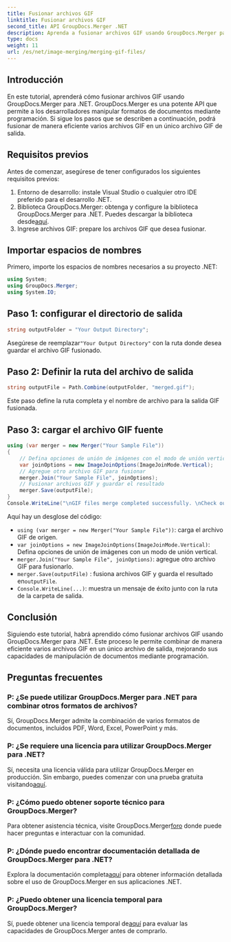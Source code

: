 ```yaml
---
title: Fusionar archivos GIF
linktitle: Fusionar archivos GIF
second_title: API GroupDocs.Merger .NET
description: Aprenda a fusionar archivos GIF usando GroupDocs.Merger para .NET. Combine varios GIF mediante programación con instrucciones paso a paso.
type: docs
weight: 11
url: /es/net/image-merging/merging-gif-files/
---
```

## Introducción
En este tutorial, aprenderá cómo fusionar archivos GIF usando GroupDocs.Merger para .NET. GroupDocs.Merger es una potente API que permite a los desarrolladores manipular formatos de documentos mediante programación. Si sigue los pasos que se describen a continuación, podrá fusionar de manera eficiente varios archivos GIF en un único archivo GIF de salida.
## Requisitos previos
Antes de comenzar, asegúrese de tener configurados los siguientes requisitos previos:
1. Entorno de desarrollo: instale Visual Studio o cualquier otro IDE preferido para el desarrollo .NET.
2.  Biblioteca GroupDocs.Merger: obtenga y configure la biblioteca GroupDocs.Merger para .NET. Puedes descargar la biblioteca desde[aquí](https://releases.groupdocs.com/merger/net/).
3. Ingrese archivos GIF: prepare los archivos GIF que desea fusionar.

## Importar espacios de nombres
Primero, importe los espacios de nombres necesarios a su proyecto .NET:
```csharp
using System; 
using GroupDocs.Merger;
using System.IO;
```
## Paso 1: configurar el directorio de salida
```csharp
string outputFolder = "Your Output Directory";
```
 Asegúrese de reemplazar`"Your Output Directory"` con la ruta donde desea guardar el archivo GIF fusionado.
## Paso 2: Definir la ruta del archivo de salida
```csharp
string outputFile = Path.Combine(outputFolder, "merged.gif");
```
Este paso define la ruta completa y el nombre de archivo para la salida GIF fusionada.
## Paso 3: cargar el archivo GIF fuente
```csharp
using (var merger = new Merger("Your Sample File"))
{
    // Defina opciones de unión de imágenes con el modo de unión vertical
    var joinOptions = new ImageJoinOptions(ImageJoinMode.Vertical);
    // Agregue otro archivo GIF para fusionar
    merger.Join("Your Sample File", joinOptions);
    // Fusionar archivos GIF y guardar el resultado
    merger.Save(outputFile);
}
Console.WriteLine("\nGIF files merge completed successfully. \nCheck output in {0}", outputFolder);
```
Aquí hay un desglose del código:
- `using (var merger = new Merger("Your Sample File"))`: carga el archivo GIF de origen.
- `var joinOptions = new ImageJoinOptions(ImageJoinMode.Vertical)`: Defina opciones de unión de imágenes con un modo de unión vertical.
- `merger.Join("Your Sample File", joinOptions)`: agregue otro archivo GIF para fusionarlo.
- `merger.Save(outputFile)` : fusiona archivos GIF y guarda el resultado en`outputFile`.
- `Console.WriteLine(...)`: muestra un mensaje de éxito junto con la ruta de la carpeta de salida.

## Conclusión
Siguiendo este tutorial, habrá aprendido cómo fusionar archivos GIF usando GroupDocs.Merger para .NET. Este proceso le permite combinar de manera eficiente varios archivos GIF en un único archivo de salida, mejorando sus capacidades de manipulación de documentos mediante programación.

## Preguntas frecuentes
### P: ¿Se puede utilizar GroupDocs.Merger para .NET para combinar otros formatos de archivos?
Sí, GroupDocs.Merger admite la combinación de varios formatos de documentos, incluidos PDF, Word, Excel, PowerPoint y más.
### P: ¿Se requiere una licencia para utilizar GroupDocs.Merger para .NET?
 Sí, necesita una licencia válida para utilizar GroupDocs.Merger en producción. Sin embargo, puedes comenzar con una prueba gratuita visitando[aquí](https://releases.groupdocs.com/).
### P: ¿Cómo puedo obtener soporte técnico para GroupDocs.Merger?
 Para obtener asistencia técnica, visite GroupDocs.Merger[foro](https://forum.groupdocs.com/c/merger/32) donde puede hacer preguntas e interactuar con la comunidad.
### P: ¿Dónde puedo encontrar documentación detallada de GroupDocs.Merger para .NET?
 Explora la documentación completa[aquí](https://reference.groupdocs.com/merger/net/) para obtener información detallada sobre el uso de GroupDocs.Merger en sus aplicaciones .NET.
### P: ¿Puedo obtener una licencia temporal para GroupDocs.Merger?
 Sí, puede obtener una licencia temporal de[aquí](https://purchase.groupdocs.com/temporary-license/) para evaluar las capacidades de GroupDocs.Merger antes de comprarlo.